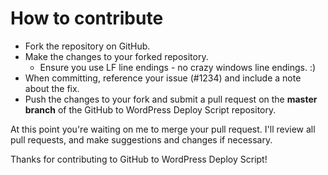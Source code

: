 # How to contribute

* Fork the repository on GitHub.
* Make the changes to your forked repository.
  * Ensure you use LF line endings - no crazy windows line endings. :)
* When committing, reference your issue (#1234) and include a note about the fix.
* Push the changes to your fork and submit a pull request on the **master branch** of the GitHub to WordPress Deploy Script repository.

At this point you're waiting on me to merge your pull request. I'll review all pull requests, and make suggestions and changes if necessary.

Thanks for contributing to GitHub to WordPress Deploy Script!

